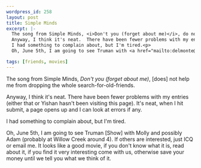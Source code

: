 ```yaml
--- 
wordpress_id: 258
layout: post
title: Simple Minds
excerpt: |-
  The song from Simple Minds, <i>Don't you (forget about me)</i>, do not help me from dropping the whole search-for-old-friends.<p>
  Anyway, I think it's neat.  There have been fewer problems with my entries (either that or Yishan hasn't been visiting this page).  It's neat, when I hit submit, a page opens up and I can look at errors if any.<p>
  I had something to complain about, but I'm tired.<p>
  Oh, June 5th, I am going to see Truman with <a href="mailto:delmonte@ftmax.com">Molly</a> and possibly <a href="mailto:adame@ftmax.com">Adam</a>(probably at Willow Creek around 4).  If others are interested, just ICQ or <a href="mailto:dave@ftmax.com">email</a> me.  It looks like a good movie, if you don't know what it is, read about it, if you find it very interesting come with us, otherwise save your money until we tell you what we think of it.

tags: [friends, movies]
---
```


The song from Simple Minds, <i>Don't you (forget about me)</i>, [does] not help me from dropping the whole search-for-old-friends.

Anyway, I think it's neat.  There have been fewer problems with my entries (either that or Yishan hasn't been visiting this page).  It's neat, when I hit submit, a page opens up and I can look at errors if any.<p>
I had something to complain about, but I'm tired.

Oh, June 5th, I am going to see Truman [Show] with Molly and possibly Adam (probably at Willow Creek around 4).  If others are interested, just ICQ or email me.  It looks like a good movie, if you don't know what it is, read about it, if you find it very interesting come with us, otherwise save your money until we tell you what we think of it.
